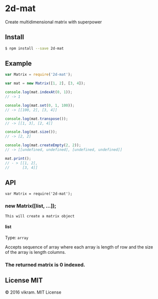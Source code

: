 # 2d-mat
Create multidimensional matrix with superpower


## Install

```sh
$ npm install --save 2d-mat
```

## Example

```js
var Matrix = require('2d-mat');

var mat = new Matrix([1, 2], [3, 4]);

console.log(mat.indexAt(0, 1));
// -> 1

console.log(mat.set(0, 1, 100));
// -> [[100, 2], [3, 4]]

console.log(mat.transpose());
// -> [[1, 3], [2, 4]]

console.log(mat.size());
// -> [2, 2]

console.log(mat.createEmpty(2, 2));
// -> [[undefined, undefined], [undefined, undefined]]

mat.print();
// - > [[1, 2],
//      [3, 4]]
```



## API
`var Matrix = require('2d-mat');`

### new Matrix([list, ...]);
`This will create a matrix object`

#### list

Type: `array`

Accepts sequence of array where each array is length of row and the size of the array is length columns.

### The returned matrix is 0 indexed.

## License MIT

&copy; 2016 vikram. MIT License
